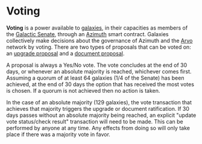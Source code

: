 # Voting

**Voting** is a power available to [galaxies](urbit-docs/glossary/galaxy), in their capacities as members of the [Galactic Senate](urbit-docs/glossary/senate), through an [Azimuth](urbit-docs/glossary/azimuth) smart contract. Galaxies collectively make decisions about the governance of Azimuth and the [Arvo](urbit-docs/glossary/arvo) network by voting. There are two types of proposals that can be voted on: an [upgrade proposal](urbit-docs/glossary/upgrade) and a [document proposal](urbit-docs/glossary/docvote).

A proposal is always a Yes/No vote. The vote concludes at the end of 30 days, or whenever an absolute majority is reached, whichever comes first. Assuming a quorum of at least 64 galaxies (1/4 of the Senate) has been achieved, at the end of 30 days the option that has received the most votes is chosen. If a quorum is not achieved then no action is taken.

In the case of an absolute majority (129 galaxies), the vote transaction that achieves that majority triggers the upgrade or document ratification. If 30 days passes without an absolute majority being reached, an explicit "update vote status/check result" transaction will need to be made. This can be performed by anyone at any time. Any effects from doing so will only take place if there was a majority vote in favor.
